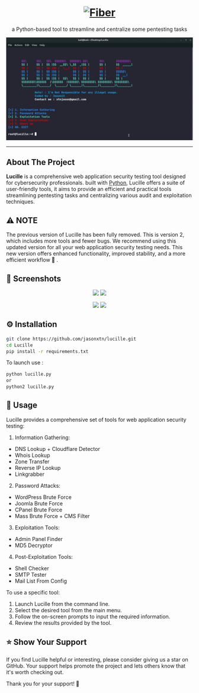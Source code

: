 <h1 align="center">
  <a href="">
    <picture>
      <source height="125" media="(prefers-color-scheme: dark)" srcset="https://i.imgur.com/7Xc0YA6.png">
      <img height="125" alt="Fiber" src="https://i.imgur.com/6C2T2SU.png">
    </picture>
  </a>
  <br>
 
</h1>
<p align="center">
   a Python-based tool to streamline and centralize some pentesting tasks 
<p align="center">
  
![screenshot](img/clip.gif)
</p>     

---

## About The Project
<b>Lucille</b> is a comprehensive web application security testing tool designed for cybersecurity professionals. built with <a href="https://www.python.org/">Python</a>, Lucille offers a suite of user-friendly tools, it aims to provide an efficient and practical tools streamlining pentesting tasks and centralizing various audit and exploitation techniques.

## ⚠️ **NOTE**

The previous version of Lucille has been fully removed. This is version 2, which includes more tools and fewer bugs. We recommend using this updated version for all your web application security testing needs. This new version offers enhanced functionality, improved stability, and a more efficient workflow 🚀 .


## 👀 Screenshots



<p float="left" align="middle">
  <img src="https://i.imgur.com/ZdiO7HR.png" width="49%" height =px>
  <img src="https://i.imgur.com/xFrGuZR.png" width="49%" >
</p>
<p float="left" align="middle">

  <img src="https://i.imgur.com/32E74i1.png" width="49%">
    <img src="https://i.imgur.com/v2STSoQ.png" width="49%">
</p>

## ⚙️ Installation


```bash
git clone https://github.com/jasonxtn/lucille.git
cd Lucille
pip install -r requirements.txt
```
To launch use : 

```bash
python lucille.py
or
python2 lucille.py
```

## 📖 Usage

Lucille provides a comprehensive set of tools for web application security testing:

1. Information Gathering:
- DNS Lookup + Cloudflare Detector
- Whois Lookup
- Zone Transfer
- Reverse IP Lookup
- Linkgrabber

2. Password Attacks:
- WordPress Brute Force
- Joomla Brute Force
- CPanel Brute Force
- Mass Brute Force + CMS Filter

3. Exploitation Tools:
- Admin Panel Finder
- MD5 Decryptor

4. Post-Exploitation Tools:
- Shell Checker
- SMTP Tester
- Mail List From Config

To use a specific tool:

1. Launch Lucille from the command line.
2. Select the desired tool from the main menu.
3. Follow the on-screen prompts to input the required information.
4. Review the results provided by the tool.

## ⭐️ Show Your Support

If you find Lucille helpful or interesting, please consider giving us a star on GitHub. Your support helps promote the project and lets others know that it's worth checking out. 

Thank you for your support! 🌟
